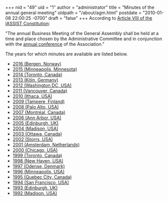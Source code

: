 +++
nid = "49"
uid = "1"
author = "administrator"
title = "Minutes of the annual general meeting"
oldpath = "/about/agm.html"
postdate = "2010-01-08 22:00:25 -0700"
draft = "false"
+++
According to [Article VIII of the IASSIST
Constitution](https://iassistdata.org/about/iassist-constitution#article8):

\"The annual Business Meeting of the General Assembly shall be held at a
time and place chosen by the Administrative Committee and in conjunction
with the [annual
conference](http://www.iassistdata.org/conferences/archive) of the
Association.\"

The years for which minutes are available are listed below.

-   [2016 (Bergen, Norway)](https://iassistdata.org/about/minutes-2016)
-   [2015 (Minneapolis,
    Minnesota)](https://iassistdata.org/about/minutes-2015)
-   [2014 (Toronto, Canada)](https://iassistdata.org/about/minutes-2014)
-   [2013 (Köln, Germany)](https://iassistdata.org/about/minutes-2013)
-   [2012 (Washington DC,
    USA)](https://iassistdata.org/about/minutes-2012)
-   [2011 (Vancouver,
    Canada)](https://iassistdata.org/about/minutes-2011)
-   [2010 (Ithaca, USA)](https://iassistdata.org/about/minutes-2010)
-   [2009 (Tampere,
    Finland)](https://iassistdata.org/about/minutes-2009)
-   [2008 (Palo Alto, USA)](https://iassistdata.org/about/minutes-2008)
-   [2007 (Montréal,
    Canada)](https://iassistdata.org/about/agm/2007agm.html)
-   [2006 (Ann Arbor,
    USA)](https://iassistdata.org/about/agm/2006agm.html)
-   [2005 (Edinburgh,
    UK)](https://iassistdata.org/about/agm/2005agm.html)
-   [2004 (Madison,
    USA)](https://iassistdata.org/about/agm/2004agm.html)
-   [2003 (Ottawa,
    Canada)](https://iassistdata.org/about/agm/2003agm.html)
-   [2002 (Storrs, USA)](https://iassistdata.org/about/agm/2002agm.html)
-   [2001 (Amsterdam,
    Netherlands)](https://iassistdata.org/about/agm/2001agm.html)
-   [2000 (Chicago,
    USA)](https://iassistdata.org/about/agm/2000agm.html)
-   [1999 (Toronto,
    Canada)](https://iassistdata.org/about/agm/1999agm.html)
-   [1998 (New Haven,
    USA)](https://iassistdata.org/about/agm/1998agm.html)
-   [1997 (Odense,
    Denmark)](https://iassistdata.org/about/agm/1997agm.html)
-   [1996 (Minneapolis,
    USA)](https://iassistdata.org/about/agm/1996agm.html)
-   [1995 (Quebec City,
    Canada)](https://iassistdata.org/about/agm/1995agm.html)
-   [1994 (San Francisco,
    USA)](https://iassistdata.org/about/agm/1994agm.html)
-   [1993 (Edinburgh,
    UK)](https://iassistdata.org/about/agm/1993agm.html)
-   [1992 (Madison,
    USA)](https://iassistdata.org/about/agm/1992agm.html)
